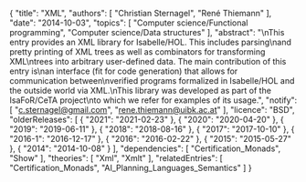 {
    "title": "XML",
    "authors": [
        "Christian Sternagel",
        "René Thiemann"
    ],
    "date": "2014-10-03",
    "topics": [
        "Computer science/Functional programming",
        "Computer science/Data structures"
    ],
    "abstract": "\nThis entry provides an XML library for Isabelle/HOL. This includes parsing\nand pretty printing of XML trees as well as combinators for transforming XML\ntrees into arbitrary user-defined data. The main contribution of this entry is\nan interface (fit for code generation) that allows for communication between\nverified programs formalized in Isabelle/HOL and the outside world via XML.\nThis library was developed as part of the IsaFoR/CeTA project\nto which we refer for examples of its usage.",
    "notify": [
        "c.sternagel@gmail.com",
        "rene.thiemann@uibk.ac.at"
    ],
    "licence": "BSD",
    "olderReleases": [
        {
            "2021": "2021-02-23"
        },
        {
            "2020": "2020-04-20"
        },
        {
            "2019": "2019-06-11"
        },
        {
            "2018": "2018-08-16"
        },
        {
            "2017": "2017-10-10"
        },
        {
            "2016-1": "2016-12-17"
        },
        {
            "2016": "2016-02-22"
        },
        {
            "2015": "2015-05-27"
        },
        {
            "2014": "2014-10-08"
        }
    ],
    "dependencies": [
        "Certification_Monads",
        "Show"
    ],
    "theories": [
        "Xml",
        "Xmlt"
    ],
    "relatedEntries": [
        "Certification_Monads",
        "AI_Planning_Languages_Semantics"
    ]
}
